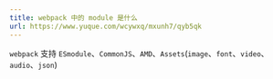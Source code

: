 ```yaml
---
title: webpack 中的 module 是什么
url: https://www.yuque.com/wcywxq/mxunh7/qyb5qk
---
```


`webpack` 支持 `ESmodule`、`CommonJS`、`AMD`、`Assets`(`image`、`font`、`video`、`audio`、`json`)
